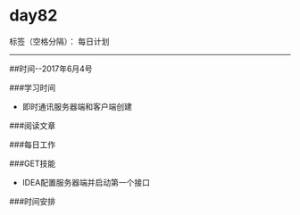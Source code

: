# day82

标签（空格分隔）： 每日计划

---
##时间--2017年6月4号

###学习时间<br>
* 即时通讯服务器端和客户端创建

###阅读文章<br>


###每日工作<br>


###GET技能
* IDEA配置服务器端并启动第一个接口

###时间安排


